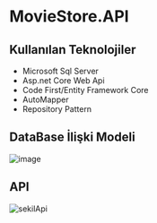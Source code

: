 # MovieStore.API

## Kullanılan Teknolojiler

* Microsoft Sql Server
* Asp.net Core Web Api
* Code First/Entity Framework Core
* AutoMapper
* Repository Pattern

## DataBase İlişki Modeli

![image](https://user-images.githubusercontent.com/25709400/143785158-909def8f-64d3-4516-9776-3e849fec7254.png)


## API

![sekilApi](https://user-images.githubusercontent.com/25709400/143671394-96c6b98c-5885-4d88-8ec0-39068b1552b3.png)
